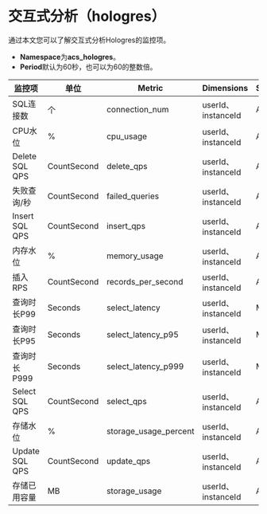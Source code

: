 # 交互式分析（hologres）

通过本文您可以了解交互式分析Hologres的监控项。

-   **Namespace**为**acs\_hologres**。
-   **Period**默认为60秒，也可以为60的整数倍。

|监控项|单位|Metric|Dimensions|Statistics|
|---|--|------|----------|----------|
|SQL连接数|个|connection\_num|userId、instanceId|Average|
|CPU水位|%|cpu\_usage|userId、instanceId|Average|
|Delete SQL QPS|CountSecond|delete\_qps|userId、instanceId|Average|
|失败查询/秒|CountSecond|failed\_queries|userId、instanceId|Average|
|Insert SQL QPS|CountSecond|insert\_qps|userId、instanceId|Average|
|内存水位|%|memory\_usage|userId、instanceId|Average|
|插入RPS|CountSecond|records\_per\_second|userId、instanceId|Average|
|查询时长P99|Seconds|select\_latency|userId、instanceId|Maximum|
|查询时长P95|Seconds|select\_latency\_p95|userId、instanceId|Maximum|
|查询时长P999|Seconds|select\_latency\_p999|userId、instanceId|Maximum|
|Select SQL QPS|CountSecond|select\_qps|userId、instanceId|Average|
|存储水位|%|storage\_usage\_percent|userId、instanceId|Average|
|Update SQL QPS|CountSecond|update\_qps|userId、instanceId|Average|
|存储已用容量|MB|storage\_usage|userId、instanceId|Average|


